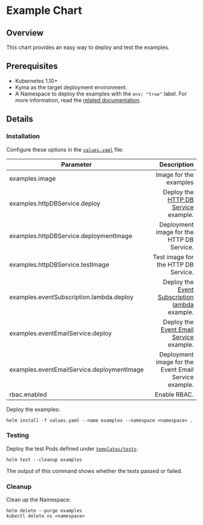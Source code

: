 # Example Chart

## Overview

This chart provides an easy way to deploy and test the examples.

## Prerequisites

- Kubernetes 1.10+
- Kyma as the target deployment environment.
- A Namespace to deploy the examples with the `env: "true"` label. For more information, read the [related documentation](https://github.com/kyma-project/kyma/blob/master/docs/kyma/docs/011-details-namespaces.md).

## Details

### Installation

Configure these options in the [`values.yaml`](values.yaml) file:

| Parameter                        | Description |
|--------------------------------- | -----------: |
| examples.image                   | Image for the examples |
| examples.httpDBService.deploy    | Deploy the [HTTP DB Service](../http-db-service) example. |
| examples.httpDBService.deploymentImage | Deployment image for the HTTP DB Service. |
| examples.httpDBService.testImage | Test image for the HTTP DB Service. |
| examples.eventSubscription.lambda.deploy | Deploy the [Event Subscription lambda](../event-subscription/lambda) example. |
| examples.eventEmailService.deploy | Deploy the [Event Email Service](../event-email-service) example. |
| examples.eventEmailService.deploymentImage | Deployment image for the Event Email Service example. |
| rbac.enabled  | Enable RBAC. |

Deploy the examples:

```
helm install -f values.yaml --name examples --namespace <namespace> .
```

### Testing

Deploy the test Pods defined under [`templates/tests`](templates/tests):
```
helm test --cleanup examples
```
The output of this command shows whether the tests passed or failed.

### Cleanup

Clean up the Namespace:
```
helm delete --purge examples
kubectl delete ns <namespace>
```
